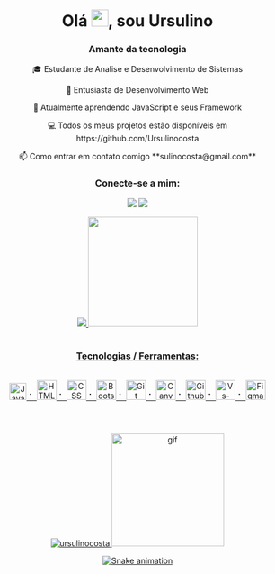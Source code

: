 <h1 align = "center"> Olá <img src="https://raw.githubusercontent.com/kaueMarques/kaueMarques/master/hi.gif" width="30px">, sou Ursulino   </h1>
<h3 align = "center"> Amante da tecnologia </h3>
<div align="center"><p>
🎓 Estudante de Analise e Desenvolvimento de Sistemas<p>
📌 Entusiasta de Desenvolvimento Web<p>
🌱 Atualmente aprendendo JavaScript e seus Framework<p>
💻 Todos os meus projetos estão disponíveis em https://github.com/Ursulinocosta<p>
📫 Como entrar em contato comigo **sulinocosta@gmail.com**

<h3 align = "center"> Conecte-se a mim: </h3>

<a href="https://www.linkedin.com/in/ursulino-rocha/" target="_blank"><img src="https://img.shields.io/badge/-LinkedIn-%230077B5?style=for-the-badge&logo=linkedin&logoColor=white" target="_blank"></a> 
<a href="https://discord.gg/cW82hJHy" target="_blank"><img src="https://img.shields.io/badge/Discord-7289DA?style=for-the-badge&logo=discord&logoColor=white" target="_blank"></a> 


<a href="https://github.com/Ursulinocosta">
 
  <img src = "https://github-readme-stats.vercel.app/api?username=ursulinocosta&show_icons=true&theme=dark&include_all_commits=true&count_private=true" />
<img height = "195em"  src = "https://github-readme-stats.vercel.app/api/top-langs/?username=ursulinocosta&theme=dark"/>
 <h1></h1> 
<h3 align = "center"> Tecnologias / Ferramentas: </h3>
<div style="display: inline_block"><br>
   <img alt="JavaScript" height ="30em" src="https://cdn.jsdelivr.net/gh/devicons/devicon/icons/javascript/javascript-original.svg" />
⠁ <img alt="HTML5"      height ="35em" src="https://cdn.jsdelivr.net/gh/devicons/devicon/icons/html5/html5-original-wordmark.svg" />
⠁ <img alt="CSS"        height ="35em" src="https://cdn.jsdelivr.net/gh/devicons/devicon/icons/css3/css3-original-wordmark.svg" />
⠁ <img alt="Bootstrap"  height ="35em" src="https://cdn.jsdelivr.net/gh/devicons/devicon/icons/bootstrap/bootstrap-original.svg" />
⠁ <img alt="Git"        height ="35em" src="https://cdn.jsdelivr.net/gh/devicons/devicon/icons/git/git-plain.svg" />
⠁ <img alt="Canva"      height ="35em" src="https://cdn.jsdelivr.net/gh/devicons/devicon/icons/canva/canva-original.svg" />
⠁ <img alt="Github"     height ="35em" src="https://cdn.jsdelivr.net/gh/devicons/devicon/icons/github/github-original.svg" />
⠁ <img alt="Vs-Code"    height ="35em" src="https://cdn.jsdelivr.net/gh/devicons/devicon/icons/vscode/vscode-original.svg" />
⠁ <img alt="Figma"      height="35em" src="https://cdn.jsdelivr.net/gh/devicons/devicon/icons/figma/figma-original.svg" />
      
          
<h1></h1>                                                                                                               

</div></br>

 <img  src = "https://github-readme-streak-stats.herokuapp.com/?user=ursulinocosta&theme=dark" alt = "ursulinocosta" />

 <img aling = "center" alt="gif" src="https://media.giphy.com/media/ThudM9Zg6wKEmkeBZK/giphy.gif" height="200" width="200"/>
 
![Snake animation](https://github.com/Ursulinocosta/Ursulinocosta/blob/output/github-contribution-grid-snake.svg)</div>

 

